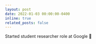 ```yaml
---
layout: post
date: 2022-01-03 00:00:00-0400
inline: true
related_posts: false
---
```


Started student researcher role at Google 🎉